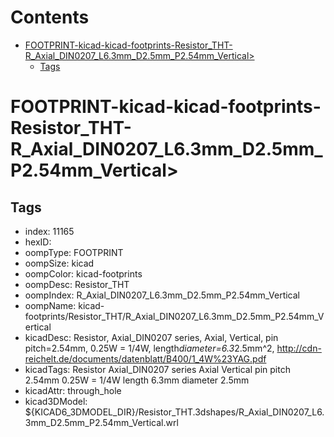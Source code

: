 



Contents
========

* [FOOTPRINT-kicad-kicad-footprints-Resistor_THT-R_Axial_DIN0207_L6.3mm_D2.5mm_P2.54mm_Vertical>](#footprint-kicad-kicad-footprints-resistor_tht-r_axial_din0207_l63mm_d25mm_p254mm_vertical)
	* [Tags](#tags)

# FOOTPRINT-kicad-kicad-footprints-Resistor_THT-R_Axial_DIN0207_L6.3mm_D2.5mm_P2.54mm_Vertical>

## Tags

- index: 11165
- hexID: 
- oompType: FOOTPRINT
- oompSize: kicad
- oompColor: kicad-footprints
- oompDesc: Resistor_THT
- oompIndex: R_Axial_DIN0207_L6.3mm_D2.5mm_P2.54mm_Vertical
- oompName: kicad-footprints/Resistor_THT/R_Axial_DIN0207_L6.3mm_D2.5mm_P2.54mm_Vertical
- kicadDesc: Resistor, Axial_DIN0207 series, Axial, Vertical, pin pitch=2.54mm, 0.25W = 1/4W, length*diameter=6.3*2.5mm^2, http://cdn-reichelt.de/documents/datenblatt/B400/1_4W%23YAG.pdf
- kicadTags: Resistor Axial_DIN0207 series Axial Vertical pin pitch 2.54mm 0.25W = 1/4W length 6.3mm diameter 2.5mm
- kicadAttr: through_hole
- kicad3DModel: ${KICAD6_3DMODEL_DIR}/Resistor_THT.3dshapes/R_Axial_DIN0207_L6.3mm_D2.5mm_P2.54mm_Vertical.wrl
